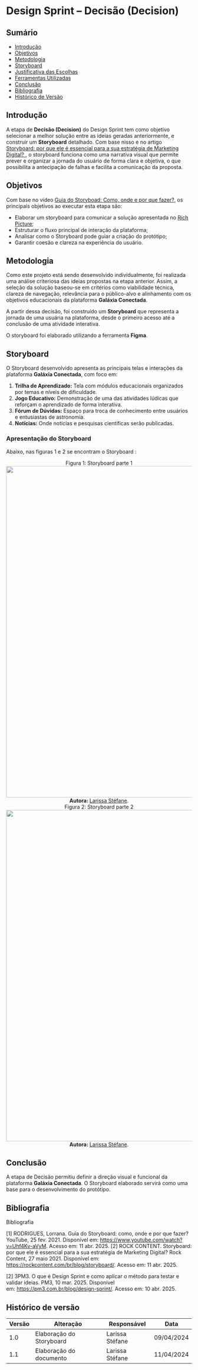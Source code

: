 # Design Sprint – Decisão (Decision)

## Sumário

- [Introdução](#Introdução)
- [Objetivos](#Objetivos)
- [Metodologia](#Metodologia)
- [Storyboard](#Storyboard)
- [Justificativa das Escolhas](#Justificativa-Das-Escolhas)
- [Ferramentas Utilizadas](#Ferramentas-Utilizadas)
- [Conclusão](#conclusão)
- [Bibliografia](#bibliografia)
- [Histórico de Versão](#histórico-de-versão)

## Introdução

A etapa de **Decisão (Decision)** do Design Sprint tem como objetivo selecionar a melhor solução entre as ideias geradas anteriormente, e construir um **Storyboard** detalhado. Com base nisso e no artigo [Storyboard: por que ele é essencial para a sua estratégia de Marketing Digital?
](https://rockcontent.com/br/blog/storyboard/), o storyboard funciona como uma narrativa visual que permite prever e organizar a jornada do usuário de forma clara e objetiva, o que possibilita a antecipação de falhas e facilita a comunicação da proposta.

## Objetivos

Com base no vídeo [Guia do Storyboad: Como, onde e por que fazer?](https://www.youtube.com/watch?v=Uhf4Kv-aVyM), os principais objetivos ao executar esta etapa são:

- Elaborar um storyboard para comunicar a solução apresentada no [Rich Picture](Base/ElicitacaoRequisitos/RichPicture.md);
- Estruturar o fluxo principal de interação da plataforma;
- Analisar como o Storyboard pode guiar a criação do protótipo;
- Garantir coesão e clareza na experiência do usuário.

## Metodologia

Como este projeto está sendo desenvolvido individualmente, foi realizada uma análise criteriosa das ideias propostas na etapa anterior. Assim, a seleção da solução baseou-se em critérios como viabilidade técnica, clareza de navegação, relevância para o público-alvo e alinhamento com os objetivos educacionais da plataforma **Galáxia Conectada**.

A partir dessa decisão, foi construído um **Storyboard** que representa a jornada de uma usuária na plataforma, desde o primeiro acesso até a conclusão de uma atividade interativa. 

O storyboard foi elaborado utilizando a ferramenta **Figma**.


## Storyboard

O Storyboard desenvolvido apresenta as principais telas e interações da plataforma **Galáxia Conectada**, com foco em:

1. **Trilha de Aprendizado:** Tela com módulos educacionais organizados por temas e níveis de dificuldade.
2. **Jogo Educativo:** Demonstração de uma das atividades lúdicas que reforçam o aprendizado de forma interativa.
3. **Fórum de Dúvidas:** Espaço para troca de conhecimento entre usuários e entusiastas de astronomia.
6. **Notícias:** Onde notícias e pesquisas científicas serão publicadas.

### Apresentação do Storyboard

Abaixo, nas figuras 1 e 2 se encontram o Storyboard :

<div align="center">
    Figura 1: Storyboard parte 1
    <br>
    <img src=""  width="900">
    <br>
     <b> Autora: </b> <a href="https://github.com/SkywalkerSupreme">Larissa Stéfane</a>.
    <br>
</div>


<div align="center">
    Figura 2: Storyboard parte 2
    <br>
    <img src=""  width="900">
    <br>
     <b> Autora: </b> <a href="https://github.com/SkywalkerSupreme">Larissa Stéfane</a>.
    <br>
</div>


## Conclusão

A etapa de Decisão permitiu definir a direção visual e funcional da plataforma **Galáxia Conectada**. O Storyboard elaborado servirá como uma base para o desenvolvimento do protótipo.
## Bibliografia


Bibliografia

[1] RODRIGUES, Lorrana. Guia do Storyboard: como, onde e por que fazer? YouTube, 25 fev. 2021. Disponível em: https://www.youtube.com/watch?v=Uhf4Kv-aVyM. Acesso em: 11 abr. 2025.
[2] ROCK CONTENT. Storyboard: por que ele é essencial para a sua estratégia de Marketing Digital? Rock Content, 27 maio 2021. Disponível em: https://rockcontent.com/br/blog/storyboard/. Acesso em: 11 abr. 2025.

[2] 3PM3. O que é Design Sprint e como aplicar o método para testar e validar ideias. PM3, 10 mar. 2025. Disponível em: https://pm3.com.br/blog/design-sprint/. Acesso em: 10 abr. 2025.
## Histórico de versão

| Versão | Alteração | Responsável | Data |
| - | - | - | - |
| 1.0 | Elaboração do Storyboard| Larissa Stéfane | 09/04/2024 |
| 1.1 | Elaboração do documento | Larissa Stéfane | 11/04/2024 |
